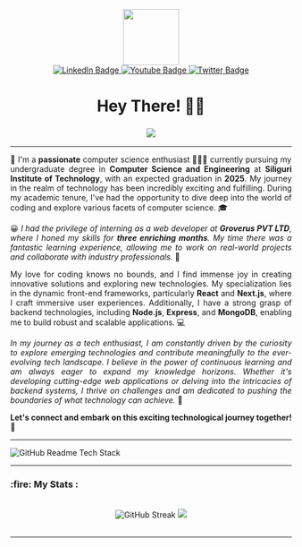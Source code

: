 <div id="header" align="center">
  <img src="https://media.giphy.com/media/M9gbBd9nbDrOTu1Mqx/giphy.gif" width="100"/>
</div>

<div id="badges" align="center">
  <a href="https://www.linkedin.com/in/sourav-chowdhury-892ba3229/">
    <img src="https://img.shields.io/badge/LinkedIn-blue?style=for-the-badge&logo=linkedin&logoColor=white" alt="LinkedIn Badge"/>
  </a>
  <a href="https://sourav-c-portfolio.netlify.app">
    <img src="https://img.shields.io/badge/Portfolio-red?style=for-the-badge&logo=npm&logoColor=white" alt="Youtube Badge"/>
  </a>
  <a href="https://www.instagram.com/_souravjustchill/">
    <img src="https://img.shields.io/badge/Instagram-blue?style=for-the-badge&logo=instagram&logoColor=white" alt="Twitter Badge"/>
  </a>
</div>

<h1 align="center">
  Hey There! 👋🏻
 
</h1>

<h3 align = "center"><img src="https://readme-typing-svg.herokuapp.com?color=%23F7F7F7&size=21&center=true&vCenter=true&width=650&height=100&lines=A+Student+%F0%9F%91%A8%F0%9F%8F%BB%E2%80%8D%F0%9F%8E%93+and+a+Programming+Enthusiast+%F0%9F%91%A9%E2%80%8D%F0%9F%92%BB+from+India"></h3>

<hr>

<div align="justify">
<p>👋 I'm a <strong>passionate</strong> computer science enthusiast 🧑🏻‍💻 currently pursuing my undergraduate degree in <strong>Computer Science and Engineering</strong> at <strong>Siliguri Institute of Technology</strong>, with an expected graduation in <strong>2025</strong>. My journey in the realm of technology has been incredibly exciting and fulfilling. During my academic tenure, I've had the opportunity to dive deep into the world of coding and explore various facets of computer science. 🎓</p>

<p>😀<i> I had the privilege of interning as a web developer at <strong>Groverus PVT LTD</strong>, where I honed my skills for <strong>three enriching months</strong>. My time there was a fantastic learning experience, allowing me to work on real-world projects and collaborate with industry professionals.</i> 💼</p>

<p>My love for coding knows no bounds, and I find immense joy in creating innovative solutions and exploring new technologies. My specialization lies in the dynamic front-end frameworks, particularly <strong>React</strong> and <strong>Next.js</strong>, where I craft immersive user experiences. Additionally, I have a strong grasp of backend technologies, including <strong>Node.js</strong>, <strong>Express</strong>, and <strong>MongoDB</strong>, enabling me to build robust and scalable applications. 💻</p>

<p><i>In my journey as a tech enthusiast, I am constantly driven by the curiosity to explore emerging technologies and contribute meaningfully to the ever-evolving tech landscape. I believe in the power of continuous learning and am always eager to expand my knowledge horizons. Whether it's developing cutting-edge web applications or delving into the intricacies of backend systems, I thrive on challenges and am dedicated to pushing the boundaries of what technology can achieve.</i> 🚀</p>

<p><strong>Let's connect and embark on this exciting technological journey together!</strong> 🚀</p>

</div>
<hr>
<img src="https://github-readme-tech-stack.vercel.app/api/cards?title=GitHub+Readme+Tech+Stack&align=center&titleAlign=center&fontSize=20&lineHeight=10&lineCount=2&theme=ayu&width=450&bg=%25230B0E14&titleColor=%231c9eff&line1=html%2Cjavascript%2Cauto%3Btailwindcss%2Ctailwind%2Cauto%3Bprettier%2Cprettier%2Cauto%3B&line2=next.js%2Cnext.js%2Cffffff%3Btypescript%2Ctypescript%2Cauto%3Bstorybook%2Cstorybook%2Cauto%3B" alt="GitHub Readme Tech Stack" />
<hr>
<h3>:fire: My Stats :</h3>
<br>
<div align="center">
<img src="https://github-readme-streak-stats.herokuapp.com?user=souravcodes1080&theme=dark&date_format=%5BY%20%5DM%20j&hide_current_streak=true" alt="GitHub Streak"> 
<img src="https://github-readme-stats.vercel.app/api/top-langs/?username=souravcodes1080&layout=compact&theme=dark">
</div>
<br>

<hr>
<!-- - 👋 Hi, I’m @souravcodes1080
- 👀 I’m interested in software development and GUI
- 🌱 I’m currently learning C, JAVA, PYTHON 
- 💞️ I’m looking to collaborate with you :^)
- 📫 Reach me through Instagram @_souravjustchill  -->

<!---
souravcodes1080/souravcodes1080 is a ✨ special ✨ repository because its `README.md` (this file) appears on your GitHub profile.
You can click the Preview link to take a look at your changes.
--->
